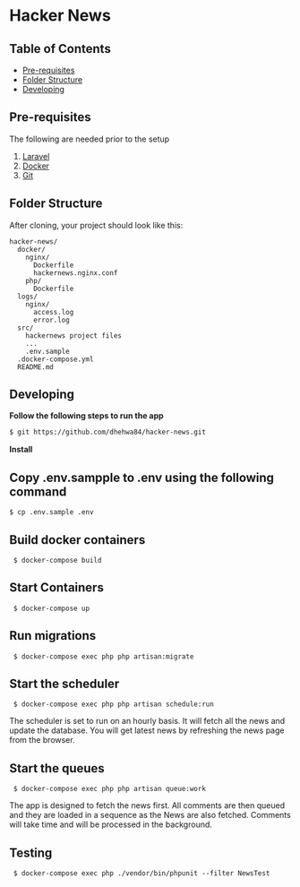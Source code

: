 # Hacker News

## Table of Contents

- [Pre-requisites](#pre-requisites)
- [Folder Structure](#folder-structure)
- [Developing](#developing)

## Pre-requisites
The following are needed prior to the setup
1. [Laravel ](https://laravel.com/docs/7.x)
2. [Docker](https://www.docker.com/) 
3. [Git](https://www.genome.gov/](https://git-scm.com/)) 

## Folder Structure

After cloning, your project should look like this:

```
hacker-news/
  docker/
    nginx/
      Dockerfile
      hackernews.nginx.conf
    php/
      Dockerfile
  logs/
    nginx/
      access.log
      error.log
  src/
    hackernews project files
    ...
    .env.sample
  .docker-compose.yml
  README.md
```


## Developing

**Follow the following steps to run the app**

```bash
$ git https://github.com/dhehwa84/hacker-news.git
```

**Install**


## Copy .env.sampple to .env using the following command

```
$ cp .env.sample .env
```

## Build docker containers
```
 $ docker-compose build
```

## Start Containers
```
 $ docker-compose up
```

## Run migrations
```
 $ docker-compose exec php php artisan:migrate
```

## Start the scheduler
```
 $ docker-compose exec php php artisan schedule:run
```

The scheduler is set to run on an hourly basis. It will fetch all the news and update the database. You will get latest news by refreshing the news page from the browser.

## Start the queues
```
 $ docker-compose exec php php artisan queue:work
```
The app is designed to fetch the news first. All comments are then queued and they are loaded in a sequence as the News are also fetched. Comments will take time and will be processed in the background.

## Testing
```
 $ docker-compose exec php ./vendor/bin/phpunit --filter NewsTest
```

